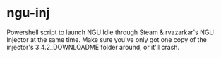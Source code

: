 # ngu-inj
Powershell script to launch NGU Idle through Steam &amp; rvazarkar's NGU Injector at the same time.
Make sure you've only got one copy of the injector's 3.4.2_DOWNLOADME folder around, or it'll crash.

